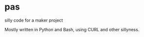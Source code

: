 pas
===

silly code for a maker project


Mostly written in Python and Bash, using CURL and other sillyness.

